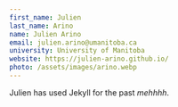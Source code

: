 ```yaml
---
first_name: Julien
last_name: Arino
name: Julien Arino
email: julien.arino@umanitoba.ca
university: University of Manitoba
website: https://julien-arino.github.io/
photo: /assets/images/arino.webp
---
```


Julien has used Jekyll for the past *mehhhh*.